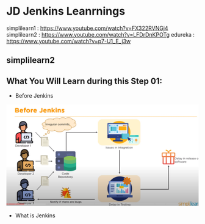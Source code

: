# JD Jenkins Leanrnings

simplilearn1 : https://www.youtube.com/watch?v=FX322RVNGj4
simplilearn2 : https://www.youtube.com/watch?v=LFDrDnKPOTg
edureka : https://www.youtube.com/watch?v=p7-U1_E_j3w



## simplilearn2

## What You Will Learn during this Step 01:
- Before Jenkins

![Browser](Images/Screenshot_5.png)

- What is Jenkins

